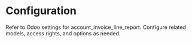 # Configuration

Refer to Odoo settings for account_invoice_line_report. Configure related models, access rights, and options as needed.
